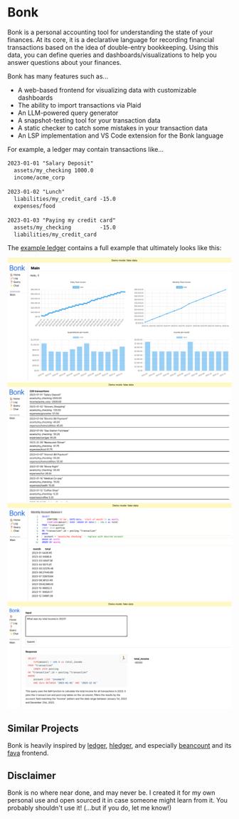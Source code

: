 # Bonk

Bonk is a personal accounting tool for understanding the state of your finances. At its core, it is a declarative language for recording financial transactions based on the idea of double-entry bookkeeping. Using this data, you can define queries and dashboards/visualizations to help you answer questions about your finances.

Bonk has many features such as...
* A web-based frontend for visualizing data with customizable dashboards
* The ability to import transactions via Plaid
* An LLM-powered query generator
* A snapshot-testing tool for your transaction data
* A static checker to catch some mistakes in your transaction data
* An LSP implementation and VS Code extension for the Bonk language

For example, a ledger may contain transactions like...

```bonk
2023-01-01 "Salary Deposit"
  assets/my_checking 1000.0
  income/acme_corp

2023-01-02 "Lunch"
  liabilities/my_credit_card -15.0
  expenses/food

2023-01-03 "Paying my credit card"
  assets/my_checking         -15.0
  liabilities/my_credit_card
```

The [example ledger](./example) contains a full example that ultimately looks like this:

![dashboard](./docs/screenshots/dashboard.png)
![log](./docs/screenshots/log.png)
![query](./docs/screenshots/query.png)
![chat](./docs/screenshots/chat.png)

## Similar Projects
Bonk is heavily inspired by [ledger](https://ledger-cli.org/), [hledger](https://hledger.org/), and especially [beancount](https://beancount.github.io/) and its [fava](https://beancount.github.io/fava/) frontend.

## Disclaimer
Bonk is no where near done, and may never be. I created it for my own personal use and open sourced it in case someone might learn from it. You probably shouldn't use it! (...but if you do, let me know!)
